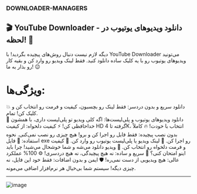 ### DOWNLOADER-MANAGERS


## 🎬 YouTube Downloader - دانلود ویدیوهای یوتیوب در لحظه! 🚀
دیگه لازم نیست دنبال روش‌های پیچیده بگردید! با YouTube Downloader می‌تونید ویدیوهای یوتیوب رو با یه کلیک ساده دانلود کنید. فقط لینک ویدیو رو وارد کن و بقیه کار رو بذار به ما! 😉

# ویژگی‌ها:
💥 دانلود سریع و بدون دردسر: فقط لینک رو بچسبون، کیفیت و فرمت رو انتخاب کن و کلیک کن! تمام. <br/>
🎥 دانلود ویدیوهای یوتیوب و پلی‌لیست‌ها: اگه کلی ویدیو تو پلی‌لیست داری، با همشون خداحافظی کن!
⚡ کیفیت دلخواه: از کیفیت HD گرفته تا 4K، انتخاب با خودت!
🔥 کاملاً بدون نصب پیچیده: فقط فایل رو اجرا کن و برو! هیچ چیزی رو نصب نمی‌کنی.
نحوه استفاده:
🚀 فایل exe رو اجرا کن.
🔗 لینک ویدیو یا پلی‌لیست یوتیوب رو وارد کن.
🎯 کیفیت و فرمت دلخواه رو انتخاب کن.
💾 ویدیو دانلود می‌شه و شما خوشحال می‌شید!
چرا باید اینو امتحان کنی؟
💨 سریع و ساده: نه هیچ پیچیدگی، نه هیچ دردسری!
⚙️ 100% عملکرد عالی: هیچ ویدیویی از دست نمی‌ره!
🛡️ ایمن و بدون اضافات: فقط خود این فایل، نه چیزی دیگه! سیستم شما بی‌خیال هر نرم‌افزار اضافی می‌مونه.

___


![image](https://github.com/user-attachments/assets/1d7840f7-fa04-4390-82cf-173d0f42c1e3)

